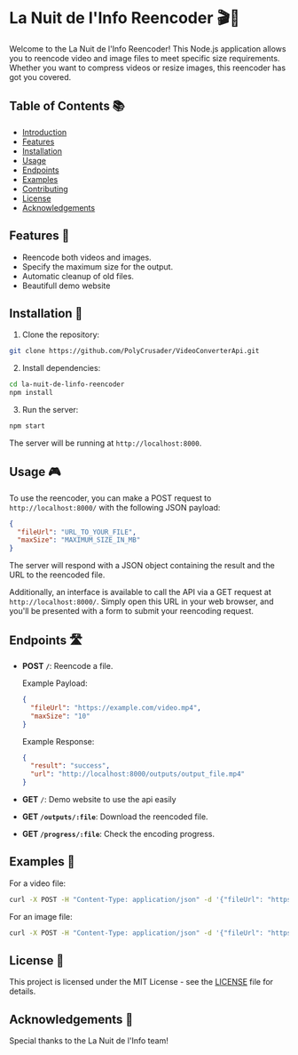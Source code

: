 # La Nuit de l'Info Reencoder 🎬🔄

Welcome to the La Nuit de l'Info Reencoder! This Node.js application allows you to reencode video and image files to meet specific size requirements. Whether you want to compress videos or resize images, this reencoder has got you covered.

## Table of Contents 📚
- [Introduction](#la-nuit-de-linfo-reencoder-)
- [Features](#features-)
- [Installation](#installation-)
- [Usage](#usage-)
- [Endpoints](#endpoints-)
- [Examples](#examples-)
- [Contributing](#contributing-)
- [License](#license-)
- [Acknowledgements](#acknowledgements-)

## Features 🌟
- Reencode both videos and images.
- Specify the maximum size for the output.
- Automatic cleanup of old files.
- Beautifull demo website

## Installation 🚀
1. Clone the repository:

```bash
git clone https://github.com/PolyCrusader/VideoConverterApi.git
```

2. Install dependencies:

```bash
cd la-nuit-de-linfo-reencoder
npm install
```

3. Run the server:

```bash
npm start
```

The server will be running at `http://localhost:8000`.

## Usage 🎮
To use the reencoder, you can make a POST request to `http://localhost:8000/` with the following JSON payload:

```json
{
  "fileUrl": "URL_TO_YOUR_FILE",
  "maxSize": "MAXIMUM_SIZE_IN_MB"
}
```

The server will respond with a JSON object containing the result and the URL to the reencoded file.

Additionally, an interface is available to call the API via a GET request at `http://localhost:8000/`. Simply open this URL in your web browser, and you'll be presented with a form to submit your reencoding request.

## Endpoints 🛣️

- **POST `/`**: Reencode a file.

  Example Payload:
  ```json
  {
    "fileUrl": "https://example.com/video.mp4",
    "maxSize": "10"
  }
  ```

  Example Response:
  ```json
  {
    "result": "success",
    "url": "http://localhost:8000/outputs/output_file.mp4"
  }
  ```

- **GET** `/`: Demo website to use the api easily

- **GET `/outputs/:file`**: Download the reencoded file.

- **GET `/progress/:file`**: Check the encoding progress.

## Examples 🌈
For a video file:
```bash
curl -X POST -H "Content-Type: application/json" -d '{"fileUrl": "https://example.com/video.mp4", "maxSize": "10"}' http://localhost:8000/
```

For an image file:
```bash
curl -X POST -H "Content-Type: application/json" -d '{"fileUrl": "https://example.com/image.jpg", "maxSize": "5"}' http://localhost:8000/
```

## License 📄
This project is licensed under the MIT License - see the [LICENSE](LICENSE) file for details.

## Acknowledgements 🙏
Special thanks to the La Nuit de l'Info team!